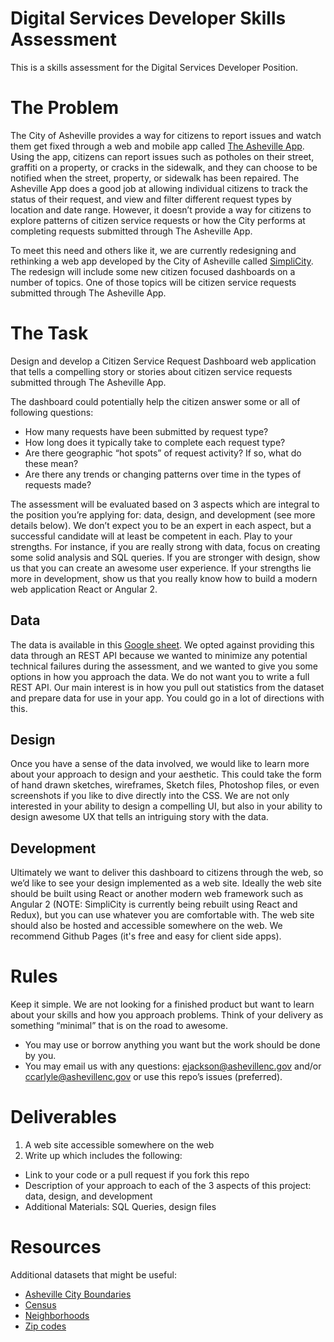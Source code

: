 # Digital Services Developer Skills Assessment
This is a skills assessment for the Digital Services Developer Position.

# The Problem


The City of Asheville provides a way for citizens to report issues and watch them get fixed through a web and mobile app called [The Asheville App](http://www.ashevillenc.gov/Departments/ITServices/OnlineServices/CitizenServiceRequests.aspx). Using the app, citizens can report issues such as potholes on their street, graffiti on a property, or cracks in the sidewalk, and they can choose to be notified when the street, property, or sidewalk has been repaired. The Asheville App does a good job at allowing individual citizens to track the status of their request, and view and filter different request types by location and date range. However, it doesn’t provide a way for citizens to explore patterns of citizen service requests or how the City performs at completing requests submitted through The Asheville App.


To meet this need and others like it, we are currently redesigning and rethinking a web app developed by the City of Asheville called [SimpliCity](http://simplicity.ashevillenc.gov). The redesign will include some new citizen focused dashboards on a number of topics. One of those topics will be citizen service requests submitted through The Asheville App. 


# The Task


Design and develop a Citizen Service Request Dashboard web application that tells a compelling story or stories about citizen service requests submitted through The Asheville App.


The dashboard could potentially help the citizen answer some or all of following questions: 


- How many requests have been submitted by request type?
- How long does it typically take to complete each request type?
- Are there geographic “hot spots” of request activity? If so, what do these mean?
- Are there any trends or changing patterns over time in the types of requests made?


The assessment will be evaluated based on 3 aspects which are integral to the position you’re applying for: data, design, and development (see more details below). We don’t expect you to be an expert in each aspect, but a successful candidate will at least be competent in each. Play to your strengths. For instance, if you are really strong with data, focus on creating some solid analysis and SQL queries. If you are stronger with design, show us that you can create an awesome user experience. If your strengths lie more in development, show us that you really know how to build a modern web application React or Angular 2.




## Data


The data is available in this [Google sheet](https://docs.google.com/spreadsheets/d/1bi6Rx8h1iomfu3MQyFOJDSyUtrbGz-mtnZwo7XjlXok/edit?usp=sharing). We opted against providing this data through an REST API because we wanted to minimize any potential technical failures during the assessment, and we wanted to give you some options in how you approach the data. We do not want you to write a full REST API. Our main interest is in how you pull out statistics from the dataset and prepare data for use in your app. You could go in a lot of directions with this.  




## Design


Once you have a sense of the data involved, we would like to learn more about your approach to design and your aesthetic. This could take the form of hand drawn sketches, wireframes, Sketch files, Photoshop files, or even screenshots if you like to dive directly into the CSS. We are not only interested in your ability to design a compelling UI, but also in your ability to design awesome UX that tells an intriguing story with the data.
 
## Development


Ultimately we want to deliver this dashboard to citizens through the web, so we’d like to see your design implemented as a web site. Ideally the web site should be built using React or another modern web framework such as Angular 2 (NOTE: SimpliCity is currently being rebuilt using React and Redux), but you can use whatever you are comfortable with. The web site should also be hosted and accessible somewhere on the web. We recommend Github Pages (it's free and easy for client side apps).

# Rules 


Keep it simple. We are not looking for a finished product but want to learn about your skills and how you approach problems. Think of your delivery as something “minimal” that is on the road to awesome.


* You may use or borrow anything you want but the work should be done by you.
* You may email us with any questions: ejackson@ashevillenc.gov and/or ccarlyle@ashevillenc.gov or use this repo’s issues (preferred).



# Deliverables
1. A web site accessible somewhere on the web
2. Write up which includes the following:
 - Link to your code or a pull request if you fork this repo
 - Description of your approach to each of the 3 aspects of this project: data, design, and development
 - Additional Materials: SQL Queries, design files


# Resources
Additional datasets that might be useful:
- [Asheville City Boundaries](http://data.ashevillenc.gov/datasets/dbce72a8752a47468e9ff0fed184e92b_0)
- [Census](http://data.ashevillenc.gov/datasets?q=census&sort_by=relevance)
- [Neighborhoods](http://data.ashevillenc.gov/datasets/3450b18c20bf432eb8db7a002e631046_0)
- [Zip codes](http://data.ashevillenc.gov/datasets/ff22415f6653498db1519ce670bd08b3_0)
